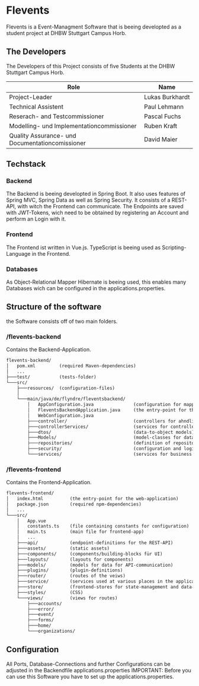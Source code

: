 # Flevents
Flevents is a Event-Managment Software that is beeing developted as a student project at DHBW Stuttgart Campus Horb.

## The Developers

The Developers of this Project consists of five Students at the DHBW Stuttgart Campus Horb.

| Role | Name |
| --- | --- |
| Project-Leader | Lukas&nbsp;Burkhardt |
| Technical Assistent | Paul&nbsp;Lehmann |
| Reserach- and Testcommissioner | Pascal&nbsp;Fuchs |
| Modelling- und Implementationcommissioner | Ruben&nbsp;Kraft |
| Quality Assurance- und Documentationcomissioner | David&nbsp;Maier |

## Techstack

### Backend

The Backend is beeing developted in Spring Boot. It also uses features of Spring MVC, Spring Data as well as Spring Security.
It consists of a REST-API, with witch the Frontend can communicate.
The Endpoints are saved with JWT-Tokens, wich need to be obtained by registering an Account and perform an Login with it.

### Frontend

The Frontend ist written in Vue.js. TypeScript is beeing used as Scripting-Language in the Frontend.

### Databases

As Object-Relational Mapper Hibernate is beeing used, this enables many Databases wich can be configured in the applications.properties.

## Structure of the software

the Software consists off of two main folders.

### /flevents-backend

Contains the Backend-Application.

```txt
flevents-backend/
│   pom.xml         (required Maven-dependencies)
│   ...
├───test/           (tests-folder)
└───src/
    ├───resources/  (configuration-files)
    │
    └───main/java/de/flyndre/fleventsbackend/
        │   AppConfiguration.java               (configuration for mappings etc.)
        │   FleventsBackendApplication.java     (the entry-point for the server-application)
        │   WebConfiguration.java
        ├───controller/                         (controllers for ahndling incoming requests)
        ├───controllerServices/                 (services for controller-logic)
        ├───dtos/                               (data-to-object models)
        ├───Models/                             (model-classes for data structure)
        ├───repositories/                       (definition of repositories for data base access)
        ├───security/                           (configuration and logic for handling authentication and authorization)
        └───services/                           (services for business logic)
```

### /flevents-frontend

Contains the Frontend-Application.

```txt
flevents-frontend/
│   index.html          (the entry-point for the web-application)
│   package.json        (required npm-dependencies)
│   ...
└───src/
    │   App.vue
    │   constants.ts    (file containing constants for configuration)
    │   main.ts         (main file for frontend-app)
    │   ...
    ├───api/            (endpoint-definitions for the REST-API)
    ├───assets/         (static assets)
    ├───components/     (components/building-blocks für UI)
    ├───layouts/        (layouts for components)
    ├───models/         (models for data for API-communication)
    ├───plugins/        (plugin-definitions)
    ├───router/         (routes of the veiws)
    ├───service/        (services used at various places in the application)
    ├───store/          (frontend-stores for state-management and data-keeping)
    ├───styles/         (CSS)
    └───views/          (views for routes)
        ├───accounts/
        ├───error/
        ├───event/
        ├───forms/
        ├───home/
        └───organizations/
```

## Configuration

All Ports, Database-Connections and further Configurations can be adjusted in the Backendfile applications.properties
IMPORTANT: Before you can use this Software you have to set up the applications.properties.
